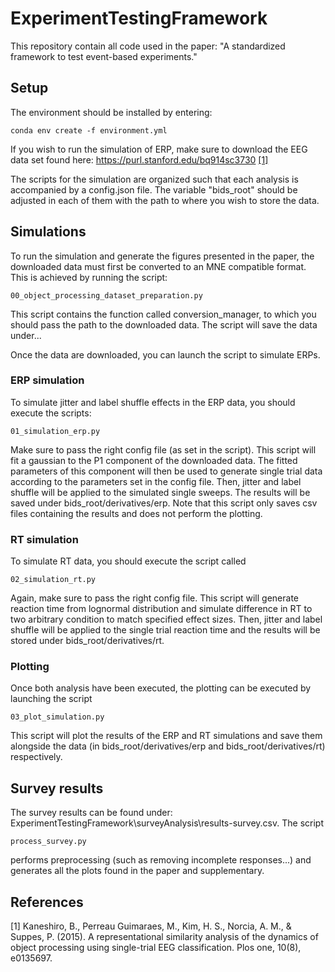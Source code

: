 # ExperimentTestingFramework
This repository contain all code used in the paper: "A standardized framework to test event-based experiments."

## Setup
The environment should be installed by entering:
```
conda env create -f environment.yml
```

If you wish to run the simulation of ERP, make sure to download the EEG data set found here:
https://purl.stanford.edu/bq914sc3730 [[1]](#1)

The scripts for the simulation are organized such that each analysis is accompanied by a config.json file.
The variable "bids_root" should be adjusted in each of them with the path to where you wish to store the data. 

## Simulations
To run the simulation and generate the figures presented in the paper, the downloaded data must
first be converted to an MNE compatible format. This is achieved by running the script:
```
00_object_processing_dataset_preparation.py
```
This script contains the function called conversion_manager, to which you should pass the path
to the downloaded data. The script will save the data under...

Once the data are downloaded, you can launch the script to simulate ERPs.

### ERP simulation
To simulate jitter and label shuffle effects in the ERP data, you should execute the scripts:
```
01_simulation_erp.py 
```
Make sure to pass the right config file (as set in the script). This script will fit a gaussian to the P1 component of the 
downloaded data. The fitted parameters of this component will then be used to generate single trial data according to the 
parameters set in the config file. Then, jitter and label shuffle will be applied to the simulated single sweeps. The 
results will be saved under bids_root/derivatives/erp. Note that this script only saves csv files containing the results
and does not perform the plotting.

### RT simulation
To simulate RT data, you should execute the script called 
```
02_simulation_rt.py
```
Again, make sure to pass the right config file. This script will generate reaction time from lognormal distribution and simulate difference in RT to two arbitrary
condition to match specified effect sizes. Then, jitter and label shuffle will be applied to the single trial reaction time
and the results will be stored under bids_root/derivatives/rt. 

### Plotting
Once both analysis have been executed, the plotting can be executed by launching the script 
```
03_plot_simulation.py
```
This script will plot the results of the ERP and RT simulations and save them alongside the data (in bids_root/derivatives/erp 
and bids_root/derivatives/rt) respectively. 

## Survey results
The survey results can be found under: ExperimentTestingFramework\surveyAnalysis\results-survey.csv. The script
```
process_survey.py 
```
performs preprocessing (such as removing incomplete responses...) and generates all the plots
found in the paper and supplementary.

## References
<a id="1">[1]</a> 
Kaneshiro, B., Perreau Guimaraes, M., Kim, H. S., Norcia, A. M., & Suppes, P. (2015). 
A representational similarity analysis of the dynamics of object processing using single-trial EEG classification. 
Plos one, 10(8), e0135697.
